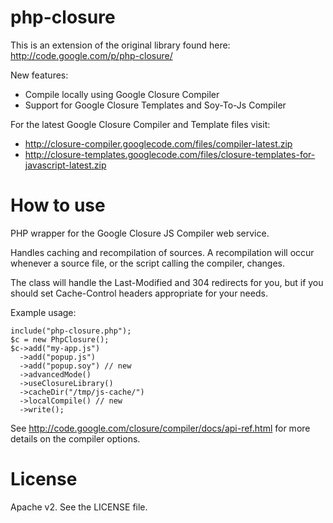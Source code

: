 php-closure
======================

This is an extension of the original library found here: http://code.google.com/p/php-closure/

New features:
  * Compile locally using Google Closure Compiler
  * Support for Google Closure Templates and Soy-To-Js Compiler

For the latest Google Closure Compiler and Template files visit:
  * http://closure-compiler.googlecode.com/files/compiler-latest.zip
  * http://closure-templates.googlecode.com/files/closure-templates-for-javascript-latest.zip

How to use
======================

PHP wrapper for the Google Closure JS Compiler web service.

Handles caching and recompilation of sources.  A recompilation will occur
whenever a source file, or the script calling the compiler, changes.

The class will handle the Last-Modified and 304 redirects for you, but if
you should set Cache-Control headers appropriate for your needs.

Example usage:

    include("php-closure.php");
    $c = new PhpClosure();
    $c->add("my-app.js")
      ->add("popup.js")
      ->add("popup.soy") // new
      ->advancedMode()
      ->useClosureLibrary()
      ->cacheDir("/tmp/js-cache/")
      ->localCompile() // new
      ->write();

See http://code.google.com/closure/compiler/docs/api-ref.html for more
details on the compiler options.

License
======================
Apache v2. See the LICENSE file.
